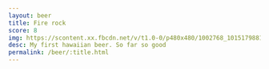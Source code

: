 ```yaml
---
layout: beer
title: Fire rock
score: 8
img: https://scontent.xx.fbcdn.net/v/t1.0-0/p480x480/1002768_10151798817233745_47152190_n.jpg?oh=b7c25b881881f1316f3e449d647da24b&oe=586E2B97
desc: My first hawaiian beer. So far so good
permalink: /beer/:title.html
---
```

